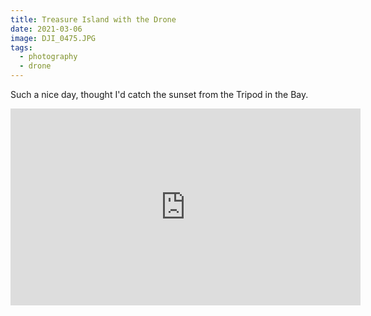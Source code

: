 ```yaml
---
title: Treasure Island with the Drone
date: 2021-03-06
image: DJI_0475.JPG
tags:
  - photography
  - drone
---
```


Such a nice day, thought I'd catch the sunset from the Tripod in the Bay.


<iframe width="560" height="315" src="https://www.youtube.com/embed/7oId6rTBMnU" frameborder="0" allow="accelerometer; autoplay; clipboard-write; encrypted-media; gyroscope; picture-in-picture" allowfullscreen></iframe>

<v-img src="DJI_0462.JPG" alt="bar" :dirp="dir"></v-img>
<v-img src="DJI_0466.JPG" alt="bar" :dirp="dir"></v-img>
<v-img src="DJI_0475.JPG" alt="bar" :dirp="dir"></v-img>
<v-img src="DJI_0479.JPG" alt="bar" :dirp="dir"></v-img>